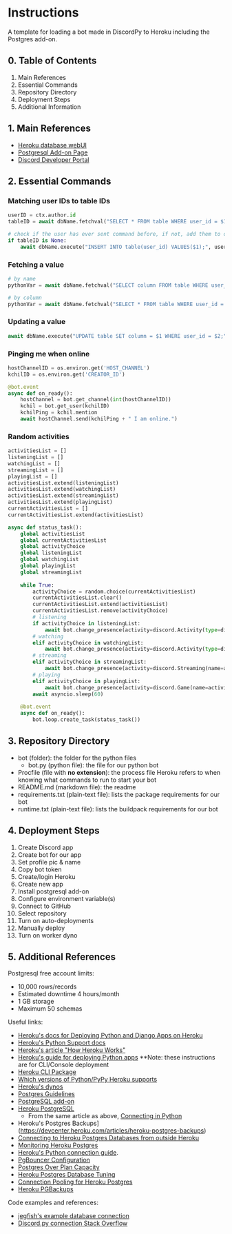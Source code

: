 # Instructions
A template for loading a bot made in DiscordPy to Heroku including the Postgres add-on.

## 0. Table of Contents
1. Main References
2. Essential Commands
3. Repository Directory
4. Deployment Steps
5. Additional Information

## 1. Main References
* [Heroku database webUI](https://data.heroku.com/)
* [Postgresql Add-on Page](https://elements.heroku.com/addons/heroku-postgresql)
* [Discord Developer Portal](https://discord.com/developers/applications)

## 2. Essential Commands
### Matching user IDs to table IDs
```python
userID = ctx.author.id
tableID = await dbName.fetchval("SELECT * FROM table WHERE user_id = $1;", userID)

# check if the user has ever sent command before, if not, add them to our table
if tableID is None:
    await dbName.execute("INSERT INTO table(user_id) VALUES($1);", userID)
```

### Fetching a value
```python
# by name
pythonVar = await dbName.fetchval("SELECT column FROM table WHERE user_ID = $1;", userID)

# by column
pythonVar = await dbName.fetchval("SELECT * FROM table WHERE user_id = $1;", userID, column=1)
```

### Updating a value
```python
await dbName.execute("UPDATE table SET column = $1 WHERE user_id = $2;",newValue,userID)
```

### Pinging me when online
```python
hostChannelID = os.environ.get('HOST_CHANNEL')
kchilID = os.environ.get('CREATOR_ID')

@bot.event
async def on_ready():
    hostChannel = bot.get_channel(int(hostChannelID))
    kchil = bot.get_user(kchilID)
    kchilPing = kchil.mention
    await hostChannel.send(kchilPing + " I am online.")
```

### Random activities
```python
activitiesList = []
listeningList = []
watchingList = []
streamingList = []
playingList = []
activitiesList.extend(listeningList)
activitiesList.extend(watchingList)
activitiesList.extend(streamingList)
activitiesList.extend(playingList)
currentActivitiesList = []
currentActivitiesList.extend(activitiesList)

async def status_task():
    global activitiesList
    global currentActivitiesList
    global activityChoice
    global listeningList
    global watchingList
    global playingList
    global streamingList
    
    while True:
        activityChoice = random.choice(currentActivitiesList)
        currentActivitiesList.clear()
        currentActivitiesList.extend(activitiesList)
        currentActivitiesList.remove(activityChoice)
        # listening
        if activityChoice in listeningList:
            await bot.change_presence(activity=discord.Activity(type=discord.ActivityType.listening, name=activityChoice))
        # watching
        elif activityChoice in watchingList:
            await bot.change_presence(activity=discord.Activity(type=discord.ActivityType.watching, name=activityChoice))
        # streaming
        elif activityChoice in streamingList:
            await bot.change_presence(activity=discord.Streaming(name=activityChoice,url="url here"))
        # playing
        elif activityChoice in playingList:
            await bot.change_presence(activity=discord.Game(name=activityChoice)) 
        await asyncio.sleep(60)
        
    @bot.event
    async def on_ready():
        bot.loop.create_task(status_task())
```


## 3. Repository Directory
* bot (folder): the folder for the python files
  * bot.py (python file): the file for our python bot
* Procfile (file with **no extension**): the process file Heroku refers to when knowing what commands to run to start your bot
* README.md (markdown file): the readme
* requirements.txt (plain-text file): lists the package requirements for our bot
* runtime.txt (plain-text file): lists the buildpack requirements for our bot

## 4. Deployment Steps
1. Create Discord app
2. Create bot for our app
3. Set profile pic & name
4. Copy bot token
5. Create/login Heroku
6. Create new app
7. Install postgresql add-on
7. Configure environment variable(s)
8. Connect to GitHub
9. Select repository
10. Turn on auto-deployments
11. Manually deploy
12. Turn on worker dyno


## 5. Additional References

Postgresql free account limits:
* 10,000 rows/records
* Estimated downtime 4 hours/month
* 1 GB storage
* Maximum 50 schemas

Useful links:
* [Heroku's docs for Deploying Python and Django Apps on Heroku](https://devcenter.heroku.com/articles/deploying-python)
* [Heroku's Python Support docs](https://devcenter.heroku.com/categories/python-support)
* [Heroku's article "How Heroku Works"](https://devcenter.heroku.com/articles/how-heroku-works)
* [Heroku's guide for deploying Python apps](https://devcenter.heroku.com/articles/getting-started-with-python) *\*Note: these instructions are for CLI/Console deployment
* [Heroku CLI Package](https://devcenter.heroku.com/articles/getting-started-with-python#set-up)
* [Which versions of Python/PyPy Heroku supports](https://devcenter.heroku.com/articles/python-support#specifying-a-python-version)
* [Heroku's dynos](https://www.heroku.com/dynos)
* [Postgres Guidelines](https://devcenter.heroku.com/articles/heroku-postgres-plans)
* [PostgreSQL add-on](https://elements.heroku.com/addons/heroku-postgresql)
* [Heroku PostgreSQL](https://devcenter.heroku.com/articles/heroku-postgresql)
  * From the same article as above, [Connecting in Python](https://devcenter.heroku.com/articles/heroku-postgresql#connecting-in-python)
* Heroku's Postgres Backups](https://devcenter.heroku.com/articles/heroku-postgres-backups)
* [Connecting to Heroku Postgres Databases from outside Heroku](https://devcenter.heroku.com/articles/connecting-to-heroku-postgres-databases-from-outside-of-heroku)
* [Monitoring Heroku Postgres](https://devcenter.heroku.com/articles/monitoring-heroku-postgres)
* [Heroku's Python connection guide](https://devcenter.heroku.com/articles/python-concurrency-and-database-connections).
* [PgBouncer Configuration](https://devcenter.heroku.com/articles/best-practices-pgbouncer-configuration)
* [Postgres Over Plan Capacity](https://devcenter.heroku.com/articles/heroku-postgres-over-plan-capacity)
* [Heroku Postgres Database Tuning](https://devcenter.heroku.com/articles/heroku-postgres-database-tuning)
* [Connection Pooling for Heroku Postgres](https://devcenter.heroku.com/articles/postgres-connection-pooling)
* [Heroku PGBackups](https://devcenter.heroku.com/articles/heroku-postgres-backups)

Code examples and references:
* [jegfish's example database connection](https://gist.github.com/jegfish/cfc7b22e72426f5ced6f87caa6920fd6)
* [Discord.py connection Stack Overflow](https://stackoverflow.com/questions/64271688/my-discord-py-bot-always-loses-connection-to-my-mysql-database-on-heroku)
